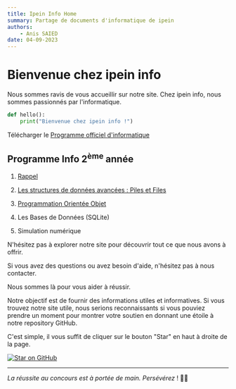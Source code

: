 ```yaml
---
title: Ipein Info Home
summary: Partage de documents d'informatique de ipein
authors:
    - Anis SAIED
date: 04-09-2023
---
```

# Bienvenue chez ipein info

Nous sommes ravis de vous accueillir sur notre site. Chez ipein info, nous sommes passionnés par l'informatique.

```python
def hello():
    print("Bienvenue chez ipein info !")
```
Télécharger le [Programme officiel d'informatique ](./prog_info_prepa.pdf)

## Programme Info 2<sup>ème</sup> année

1. [Rappel](rappel/chp0_Rappel/)

2. [Les structures de données avancées : Piles et Files](piles-files/introduction/)

3. [Programmation Orientée Objet](poo/plan/)

4. Les Bases de Données (SQLite)

5. Simulation numérique

    

N'hésitez pas à explorer notre site pour découvrir tout ce que nous avons à offrir. 

Si vous avez des questions ou avez besoin d'aide, n'hésitez pas à nous contacter. 

Nous sommes là pour vous aider à réussir.

Notre objectif est de fournir des informations utiles et informatives. Si vous trouvez notre site utile, nous serions reconnaissants si vous pouviez prendre un moment pour montrer votre soutien en donnant une étoile à notre repository GitHub. 

C'est simple, il vous suffit de cliquer sur le bouton "Star" en haut à droite de la page.

[![Star on GitHub](https://img.shields.io/github/stars/anis-saied/ipein.svg?style=social)](https://github.com/anis-saied/ipein)

------

*La réussite au concours est à portée de main. Persévérez* ! 🌟💪